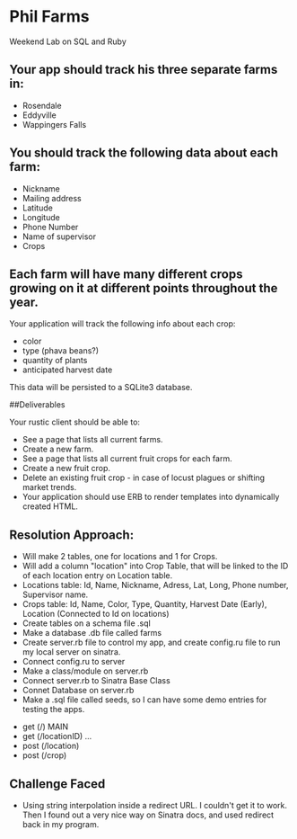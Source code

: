 # Phil Farms
Weekend Lab on SQL and Ruby

## Your app should track his three separate farms in:

* Rosendale
* Eddyville
* Wappingers Falls

## You should track the following data about each farm:

* Nickname
* Mailing address
* Latitude
* Longitude
* Phone Number
* Name of supervisor
* Crops

## Each farm will have many different crops growing on it at different points throughout the year. 
Your application will track the following info about each crop:

* color
* type (phava beans?)
* quantity of plants
* anticipated harvest date

This data will be persisted to a SQLite3 database.

##Deliverables

Your rustic client should be able to:

* See a page that lists all current farms.
* Create a new farm.
* See a page that lists all current fruit crops for each farm.
* Create a new fruit crop.
* Delete an existing fruit crop - in case of locust plagues or shifting market trends.
* Your application should use ERB to render templates into dynamically created HTML.

## Resolution Approach: 

* Will make 2 tables, one for locations and 1 for Crops.
* Will add a column "location" into Crop Table, that will be linked to the ID of each location entry on Location table.
* Locations table: Id, Name, Nickname, Adress, Lat, Long, Phone number, Supervisor name. 
* Crops table: Id, Name, Color, Type, Quantity, Harvest Date (Early), Location (Connected to Id on locations)
* Create tables on a schema file .sql
* Make a database .db file called farms
* Create server.rb file to control my app, and create config.ru file to run my local server on sinatra. 
* Connect config.ru to server
* Make a class/module on server.rb
* Connect server.rb to Sinatra Base Class
* Connet Database on server.rb
* Make a .sql file called seeds, so I can have some demo entries for testing the apps.
- get (/) MAIN
- get (/locationID) ...
- post (/location) 
- post (/crop)

## Challenge Faced

* Using string interpolation inside a redirect URL. I couldn't get it to work. Then I found out a very nice way on Sinatra docs, and used redirect back in my program. 
